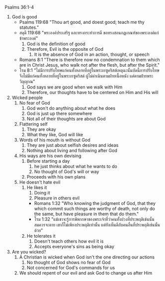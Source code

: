 Psalms 36:1-4

1. God is good
    - Psalms 119:68 "Thou art good, and doest good; teach me thy statutes."
    - สดุดี 119:68 "พระองค์ประเสริฐ และทรงกระทำการดี ขอทรงสอนกฎเกณฑ์ของพระองค์แก่ข้าพระองค์"
		1. God is the definition of good
		2. Therefore, Evil is the opposite of God
			1. It is the absence of God in an action, thought, or speech
    - Romans 8:1 "There is therefore now no condemnation to them which are in Christ Jesus, who walk not after the flesh, but after the Spirit."
    - โรม 8:1 "ไม่มีการปรับโทษแก่คนทั้งหลายที่อยู่ในพระเยซูคริสต์เหตุฉะนั้นบัดนี้การปรับโทษจึงไม่มีแก่คนทั้งหลายที่อยู่ในพระเยซูคริสต์ ผู้ไม่ดำเนินตามฝ่ายเนื้อหนัง แต่ตามฝ่ายพระวิญญาณ"
		1. God says we are good when we walk with Him
		2. Therefore, our thoughts have to be centered on Him and His will
2. Wicked people
	1. No fear of God
		1. God won't do anything about what he does
		2. God is just up there somewhere
		3. Not all of their thoughts are about God
	2. Flattering self
		1. They are okay
		2. What they like, God will like
	3. Words of his mouth is without God
		1. They are just about selfish desires and ideas
		2. Nothing about living and following after God
	4. His ways are his own devising
		1. Before starting a day
			1. he just thinks about what he wants to do
			2. No thought of God's will or way
		2. Proceeds with his own plans
	5. He doesn't hate evil
		1. He likes it
			1. Doing it
			2. Pleasure in others evil
            - Romans 1:32 "Who knowing the judgment of God, that they which commit such things are worthy of death, not only do the same, but have pleasure in them that do them."
            - โรม 1:32 "แม้เขาจะรู้การพิพากษาของพระเจ้าที่ว่าคนทั้งปวงที่ประพฤติเช่นนั้นสมควรจะตาย เขาก็ไม่เพียงประพฤติเท่านั้น แต่ยังเห็นดีกับคนอื่นที่ประพฤติเช่นนั้นด้วย"
		2. He tolerates it
			1. Doesn't teach others how evil it is
			2. Accepts everyone's sins as being okay
3. Are you wicked?
	1. A Christian is wicked when God isn't the one directing our actions
		1. No thought of God shows no fear of God
		2. Not concerned for God's commands for us
	2. We should repent of our evil and ask God to change us after Him